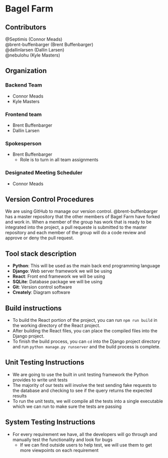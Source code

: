 # Bagel Farm

## Contributors
@Septimis (Connor Meads) <br>
@brent-buffenbarger (Brent Buffenbarger) <br>
@dallinlarsen (Dallin Larsen) <br>
@nebulohu (Kyle Masters)

## Organization
### Backend Team
 - Connor Meads 
 - Kyle Masters
  
### Frontend team
- Brent Buffenbarger
- Dallin Larsen

### Spokesperson
- Brent Buffenbarger
    - Role is to turn in all team assignments
    
### Designated Meeting Scheduler
 - Connor Meads

## Version Control Procedures
We are  using GitHub to manage our version control. @brent-buffenbarger has a master repository that the other members of Bagel Farm have forked and work in. When a member of the group has work that is ready to be integrated into the project, a pull requeste is submitted to the master repository and each member of the group will do a code review and approve or deny the pull request.

## Tool stack description
- **Python**: This will be used as the main back end programming language
- **Django**: Web server framework we will be using
- **React**: Front end framework we will be using
- **SQLite**: Database package we will be using
- **Git**: Version control software
- **Creately**: Diagram software

## Build instructions
- To build the React portion of the project, you can run `npm run build` in the working directory of the React project.
- After building the React files, you can place the compiled files into the Django project.
- To finish the build process, you can `cd` into the Django project directory and run `python manage.py runserver` and the build process is complete.

## Unit Testing Instructions
- We are going to use the built in unit testing framework the Python provides to write unit tests
- The majority of our tests will involve the test sending fake requests to the database and checking to see if the query returns the expected results
- To run the unit tests, we will compile all the tests into a single executable which we can run to make sure the tests are passing

## System Testing Instructions
- For every requirement we have, all the developers will go through and manually test the functionality and look for bugs
    - If we can find outside users to help test, we will use them to get more viewpoints on each requirement
